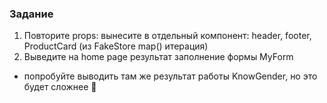 ### Задание

1. Повторите props: вынесите в отдельный компонент: header, footer, ProductCard (из FakeStore map() итерация)
2. Выведите на home page результат заполнение формы MyForm

* попробуйте выводить там же результат работы KnowGender, но это будет сложнее 🌝
